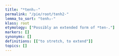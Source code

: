 ```yaml
---
title: "*tenh₂-"
permalink: "/pie/root/tenh2-"
lemma_to_sort: "tenh₂-"
klass: root
etymology: ["Possibly an extended form of *ten-."]
markers: []
synonyms: []
definitions: [["to stretch, to extend"]]
topics: []
---
```

